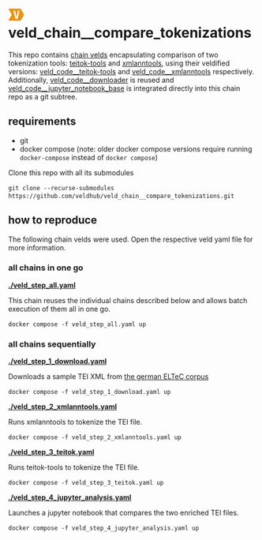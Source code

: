 # ![veld chain](https://raw.githubusercontent.com/veldhub/.github/refs/heads/main/images/symbol_V_letter.png) veld_chain__compare_tokenizations

This repo contains [chain velds](https://zenodo.org/records/13322913) encapsulating comparison of
two tokenization tools: [teitok-tools](https://github.com/ufal/teitok-tools) and 
[xmlanntools](https://github.com/czcorpus/xmlanntools), using their veldified versions: 
[veld_code__teitok-tools](https://github.com/veldhub/veld_code__teitok-tools) and 
[veld_code__xmlanntools](https://github.com/veldhub/veld_code__xmlanntools) respectively.
Additionally, [veld_code__downloader](https://github.com/veldhub/veld_code__downloader) is reused 
and [veld_code__jupyter_notebook_base](https://github.com/veldhub/veld_code__jupyter_notebook_base)
is integrated directly into this chain repo as a git subtree.

## requirements

- git
- docker compose (note: older docker compose versions require running `docker-compose` instead of 
  `docker compose`)

Clone this repo with all its submodules
```
git clone --recurse-submodules https://github.com/veldhub/veld_chain__compare_tokenizations.git
```

## how to reproduce

The following chain velds were used. Open the respective veld yaml file for more information.

### all chains in one go

**[./veld_step_all.yaml](./veld_step_all.yaml)** 

This chain reuses the individual chains described below and allows batch execution of them all in
one go.

```
docker compose -f veld_step_all.yaml up
```

### all chains sequentially

**[./veld_step_1_download.yaml](./veld_step_1_download.yaml)** 

Downloads a sample TEI XML from [the german ELTeC corpus](https://github.com/COST-ELTeC/ELTeC-deu/)

```
docker compose -f veld_step_1_download.yaml up
```

**[./veld_step_2_xmlanntools.yaml](./veld_step_2_xmlanntools.yaml)** 

Runs xmlanntools to tokenize the TEI file.

```
docker compose -f veld_step_2_xmlanntools.yaml up
```

**[./veld_step_3_teitok.yaml](./veld_step_3_teitok.yaml)** 

Runs teitok-tools to tokenize the TEI file.

```
docker compose -f veld_step_3_teitok.yaml up
```

**[./veld_step_4_jupyter_analysis.yaml](./veld_step_4_jupyter_analysis.yaml)** 

Launches a jupyter notebook that compares the two enriched TEI files.

```
docker compose -f veld_step_4_jupyter_analysis.yaml up
```

